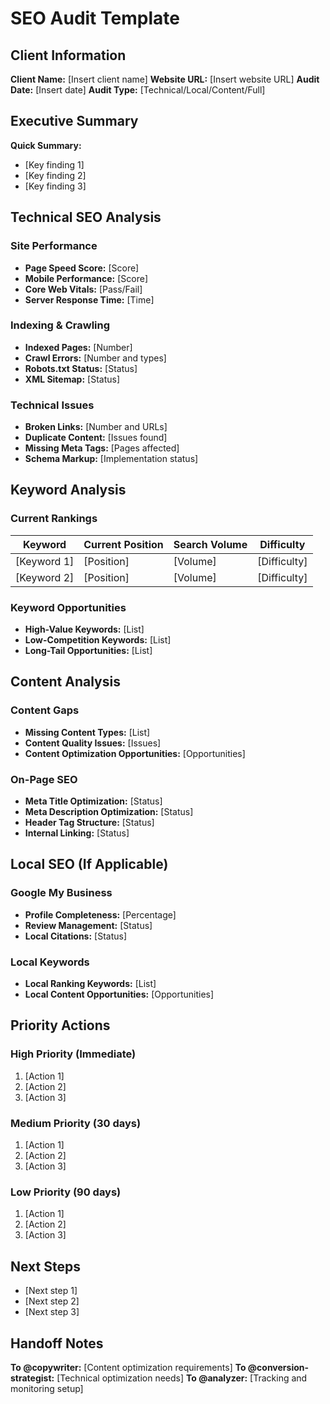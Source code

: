 # SEO Audit Template

## Client Information
**Client Name:** [Insert client name]
**Website URL:** [Insert website URL]
**Audit Date:** [Insert date]
**Audit Type:** [Technical/Local/Content/Full]

## Executive Summary
**Quick Summary:**
- [Key finding 1]
- [Key finding 2]
- [Key finding 3]

## Technical SEO Analysis

### Site Performance
- **Page Speed Score:** [Score]
- **Mobile Performance:** [Score]
- **Core Web Vitals:** [Pass/Fail]
- **Server Response Time:** [Time]

### Indexing & Crawling
- **Indexed Pages:** [Number]
- **Crawl Errors:** [Number and types]
- **Robots.txt Status:** [Status]
- **XML Sitemap:** [Status]

### Technical Issues
- **Broken Links:** [Number and URLs]
- **Duplicate Content:** [Issues found]
- **Missing Meta Tags:** [Pages affected]
- **Schema Markup:** [Implementation status]

## Keyword Analysis

### Current Rankings
| Keyword | Current Position | Search Volume | Difficulty |
|---------|------------------|---------------|------------|
| [Keyword 1] | [Position] | [Volume] | [Difficulty] |
| [Keyword 2] | [Position] | [Volume] | [Difficulty] |

### Keyword Opportunities
- **High-Value Keywords:** [List]
- **Low-Competition Keywords:** [List]
- **Long-Tail Opportunities:** [List]

## Content Analysis

### Content Gaps
- **Missing Content Types:** [List]
- **Content Quality Issues:** [Issues]
- **Content Optimization Opportunities:** [Opportunities]

### On-Page SEO
- **Meta Title Optimization:** [Status]
- **Meta Description Optimization:** [Status]
- **Header Tag Structure:** [Status]
- **Internal Linking:** [Status]

## Local SEO (If Applicable)

### Google My Business
- **Profile Completeness:** [Percentage]
- **Review Management:** [Status]
- **Local Citations:** [Status]

### Local Keywords
- **Local Ranking Keywords:** [List]
- **Local Content Opportunities:** [Opportunities]

## Priority Actions

### High Priority (Immediate)
1. [Action 1]
2. [Action 2]
3. [Action 3]

### Medium Priority (30 days)
1. [Action 1]
2. [Action 2]
3. [Action 3]

### Low Priority (90 days)
1. [Action 1]
2. [Action 2]
3. [Action 3]

## Next Steps
- [Next step 1]
- [Next step 2]
- [Next step 3]

## Handoff Notes
**To @copywriter:** [Content optimization requirements]
**To @conversion-strategist:** [Technical optimization needs]
**To @analyzer:** [Tracking and monitoring setup]
